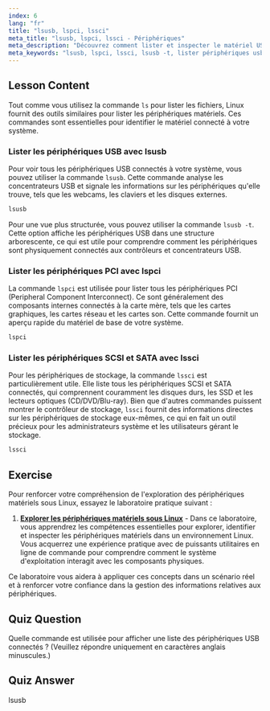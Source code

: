 ```yaml
---
index: 6
lang: "fr"
title: "lsusb, lspci, lssci"
meta_title: "lsusb, lspci, lssci - Périphériques"
meta_description: "Découvrez comment lister et inspecter le matériel USB, PCI et SCSI sur votre système Linux. Ce guide couvre les commandes lsusb, lspci et lssci, y compris des options comme lsusb -t pour afficher les arborescences des périphériques."
meta_keywords: "lsusb, lspci, lssci, lsusb -t, lister périphériques usb, lister périphériques pci, lister périphériques scsi, matériel linux, information périphériques"
---
```


## Lesson Content

Tout comme vous utilisez la commande `ls` pour lister les fichiers, Linux fournit des outils similaires pour lister les périphériques matériels. Ces commandes sont essentielles pour identifier le matériel connecté à votre système.

### Lister les périphériques USB avec lsusb

Pour voir tous les périphériques USB connectés à votre système, vous pouvez utiliser la commande `lsusb`. Cette commande analyse les concentrateurs USB et signale les informations sur les périphériques qu'elle trouve, tels que les webcams, les claviers et les disques externes.

```bash
lsusb
```

Pour une vue plus structurée, vous pouvez utiliser la commande `lsusb -t`. Cette option affiche les périphériques USB dans une structure arborescente, ce qui est utile pour comprendre comment les périphériques sont physiquement connectés aux contrôleurs et concentrateurs USB.

### Lister les périphériques PCI avec lspci

La commande `lspci` est utilisée pour lister tous les périphériques PCI (Peripheral Component Interconnect). Ce sont généralement des composants internes connectés à la carte mère, tels que les cartes graphiques, les cartes réseau et les cartes son. Cette commande fournit un aperçu rapide du matériel de base de votre système.

```bash
lspci
```

### Lister les périphériques SCSI et SATA avec lssci

Pour les périphériques de stockage, la commande `lssci` est particulièrement utile. Elle liste tous les périphériques SCSI et SATA connectés, qui comprennent couramment les disques durs, les SSD et les lecteurs optiques (CD/DVD/Blu-ray). Bien que d'autres commandes puissent montrer le contrôleur de stockage, `lssci` fournit des informations directes sur les périphériques de stockage eux-mêmes, ce qui en fait un outil précieux pour les administrateurs système et les utilisateurs gérant le stockage.

```bash
lssci
```

## Exercise

Pour renforcer votre compréhension de l'exploration des périphériques matériels sous Linux, essayez le laboratoire pratique suivant :

1.  **[Explorer les périphériques matériels sous Linux](https://labex.io/fr/labs/comptia-explore-hardware-devices-in-linux-590861)** - Dans ce laboratoire, vous apprendrez les compétences essentielles pour explorer, identifier et inspecter les périphériques matériels dans un environnement Linux. Vous acquerrez une expérience pratique avec de puissants utilitaires en ligne de commande pour comprendre comment le système d'exploitation interagit avec les composants physiques.

Ce laboratoire vous aidera à appliquer ces concepts dans un scénario réel et à renforcer votre confiance dans la gestion des informations relatives aux périphériques.

## Quiz Question

Quelle commande est utilisée pour afficher une liste des périphériques USB connectés ? (Veuillez répondre uniquement en caractères anglais minuscules.)

## Quiz Answer

lsusb
